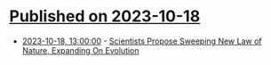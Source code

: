 # [Published on 2023-10-18](index.md)

* [2023-10-18, 13:00:00](https://science.slashdot.org/story/23/10/18/0033201/scientists-propose-sweeping-new-law-of-nature-expanding-on-evolution?utm_source=rss1.0mainlinkanon&utm_medium=feed) - [Scientists Propose Sweeping New Law of Nature, Expanding On Evolution](https://science.slashdot.org/story/23/10/18/0033201/scientists-propose-sweeping-new-law-of-nature-expanding-on-evolution?utm_source=rss1.0mainlinkanon&utm_medium=feed)
